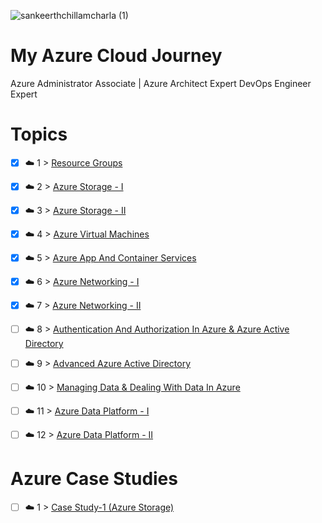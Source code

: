 
![sankeerthchillamcharla (1)](https://user-images.githubusercontent.com/46291282/126032021-b51ca2aa-9ca9-4cc7-b80f-5ff3e5c391f0.png)


# My Azure Cloud Journey 
Azure Administrator Associate |   Azure Architect Expert DevOps Engineer Expert 


# Topics 

- [x] ☁️ 1 > [Resource Groups](Resource%20Group/Readme.md)
- [x] ☁️ 2 > [Azure Storage - I](Storage/Readme.md)
- [x] ☁️ 3 > [Azure Storage - II](Storage%20-%20II#readme)
- [x] ☁️ 4 > [Azure Virtual Machines](Azure%20Virtual%20Machine/Readme.md)
- [x] ☁️ 5 > [Azure App And Container Services](Azure%20App%20And%20Container%20Services/readme.md)
- [x] ☁️ 6 > [Azure Networking - I](Azure%20Networking%20-%20I/Readme.md)
- [x] ☁️ 7 > [Azure Networking - II](Azure%20Networking%20-%20II/Readme.md)
- [ ] ☁️ 8 > [Authentication And Authorization In Azure & Azure Active Directory](#)
- [ ] ☁️ 9 > [Advanced Azure Active Directory](#)
- [ ] ☁️ 10 > [Managing Data & Dealing With Data In Azure](#)
- [ ] ☁️ 11 > [Azure Data Platform - I](#)
- [ ] ☁️ 12 > [Azure Data Platform - II](#)


# Azure Case Studies

- [ ] ☁️ 1 > [Case Study-1 (Azure Storage)](#)




